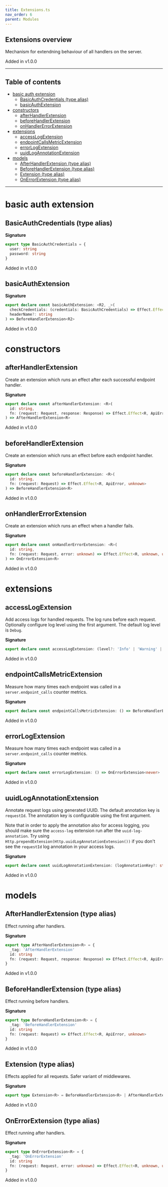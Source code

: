 ```yaml
---
title: Extensions.ts
nav_order: 6
parent: Modules
---
```


## Extensions overview

Mechanism for extendning behaviour of all handlers on the server.

Added in v1.0.0

---

<h2 class="text-delta">Table of contents</h2>

- [basic auth extension](#basic-auth-extension)
  - [BasicAuthCredentials (type alias)](#basicauthcredentials-type-alias)
  - [basicAuthExtension](#basicauthextension)
- [constructors](#constructors)
  - [afterHandlerExtension](#afterhandlerextension)
  - [beforeHandlerExtension](#beforehandlerextension)
  - [onHandlerErrorExtension](#onhandlererrorextension)
- [extensions](#extensions)
  - [accessLogExtension](#accesslogextension)
  - [endpointCallsMetricExtension](#endpointcallsmetricextension)
  - [errorLogExtension](#errorlogextension)
  - [uuidLogAnnotationExtension](#uuidlogannotationextension)
- [models](#models)
  - [AfterHandlerExtension (type alias)](#afterhandlerextension-type-alias)
  - [BeforeHandlerExtension (type alias)](#beforehandlerextension-type-alias)
  - [Extension (type alias)](#extension-type-alias)
  - [OnErrorExtension (type alias)](#onerrorextension-type-alias)

---

# basic auth extension

## BasicAuthCredentials (type alias)

**Signature**

```ts
export type BasicAuthCredentials = {
  user: string
  password: string
}
```

Added in v1.0.0

## basicAuthExtension

**Signature**

```ts
export declare const basicAuthExtension: <R2, _>(
  checkCredentials: (credentials: BasicAuthCredentials) => Effect.Effect<R2, string, _>,
  headerName?: string
) => BeforeHandlerExtension<R2>
```

Added in v1.0.0

# constructors

## afterHandlerExtension

Create an extension which runs an effect after each successful endpoint handler.

**Signature**

```ts
export declare const afterHandlerExtension: <R>(
  id: string,
  fn: (request: Request, response: Response) => Effect.Effect<R, ApiError, unknown>
) => AfterHandlerExtension<R>
```

Added in v1.0.0

## beforeHandlerExtension

Create an extension which runs an effect before each endpoint handler.

**Signature**

```ts
export declare const beforeHandlerExtension: <R>(
  id: string,
  fn: (request: Request) => Effect.Effect<R, ApiError, unknown>
) => BeforeHandlerExtension<R>
```

Added in v1.0.0

## onHandlerErrorExtension

Create an extension which runs an effect when a handler fails.

**Signature**

```ts
export declare const onHandlerErrorExtension: <R>(
  id: string,
  fn: (request: Request, error: unknown) => Effect.Effect<R, unknown, unknown>
) => OnErrorExtension<R>
```

Added in v1.0.0

# extensions

## accessLogExtension

Add access logs for handled requests. The log runs before each request.
Optionally configure log level using the first argument. The default log level
is `Debug`.

**Signature**

```ts
export declare const accessLogExtension: (level?: 'Info' | 'Warning' | 'Debug') => BeforeHandlerExtension<never>
```

Added in v1.0.0

## endpointCallsMetricExtension

Measure how many times each endpoint was called in a
`server.endpoint_calls` counter metrics.

**Signature**

```ts
export declare const endpointCallsMetricExtension: () => BeforeHandlerExtension<never>
```

Added in v1.0.0

## errorLogExtension

Measure how many times each endpoint was called in a
`server.endpoint_calls` counter metrics.

**Signature**

```ts
export declare const errorLogExtension: () => OnErrorExtension<never>
```

Added in v1.0.0

## uuidLogAnnotationExtension

Annotate request logs using generated UUID. The default annotation key is `requestId`.
The annotation key is configurable using the first argument.

Note that in order to apply the annotation also for access logging, you should
make sure the `access-log` extension run after the `uuid-log-annotation`. Try
using `Http.prependExtension(Http.uuidLogAnnotationExtension())` if you don't
see the `requestId` log annotation in your access logs.

**Signature**

```ts
export declare const uuidLogAnnotationExtension: (logAnnotationKey?: string) => BeforeHandlerExtension<never>
```

Added in v1.0.0

# models

## AfterHandlerExtension (type alias)

Effect running after handlers.

**Signature**

```ts
export type AfterHandlerExtension<R> = {
  _tag: 'AfterHandlerExtension'
  id: string
  fn: (request: Request, response: Response) => Effect.Effect<R, ApiError, unknown>
}
```

Added in v1.0.0

## BeforeHandlerExtension (type alias)

Effect running before handlers.

**Signature**

```ts
export type BeforeHandlerExtension<R> = {
  _tag: 'BeforeHandlerExtension'
  id: string
  fn: (request: Request) => Effect.Effect<R, ApiError, unknown>
}
```

Added in v1.0.0

## Extension (type alias)

Effects applied for all requests. Safer variant of middlewares.

**Signature**

```ts
export type Extension<R> = BeforeHandlerExtension<R> | AfterHandlerExtension<R> | OnErrorExtension<R>
```

Added in v1.0.0

## OnErrorExtension (type alias)

Effect running after handlers.

**Signature**

```ts
export type OnErrorExtension<R> = {
  _tag: 'OnErrorExtension'
  id: string
  fn: (request: Request, error: unknown) => Effect.Effect<R, unknown, unknown>
}
```

Added in v1.0.0
